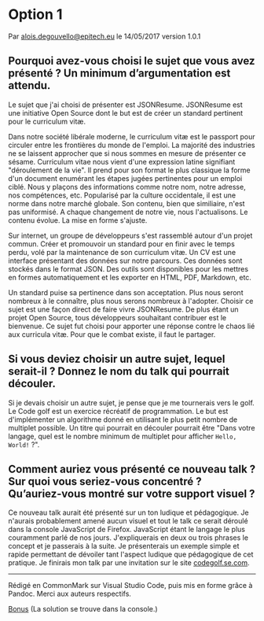 # Option 1

Par alois.degouvello@epitech.eu
le 14/05/2017
version 1.0.1

## Pourquoi avez-vous choisi le sujet que vous avez présenté ? Un minimum d’argumentation est attendu.

Le sujet que j'ai choisi de présenter est JSONResume. JSONResume est une initiative Open Source dont le but est de créer un standard pertinent pour le curriculum vitæ.

Dans notre société libérale moderne, le curriculum vitæ est le passport pour circuler entre les frontières du monde de l'emploi. La majorité des industries ne se laissent approcher que si nous sommes en mesure de présenter ce sésame. Curriculum vitae nous vient d'une expression latine signifiant "déroulement de la vie". Il prend pour son format le plus classique la forme d'un document enumérant les étapes jugées pertinentes pour un emploi ciblé. Nous y plaçons des informations comme notre nom, notre adresse, nos compétences, etc. Popularisé par la culture occidentale, il est une norme dans notre marché globale. Son contenu, bien que similiaire, n'est pas uniformisé. A chaque changement de notre vie, nous l'actualisons. Le contenu évolue. La mise en forme s'ajuste.

Sur internet, un groupe de développeurs s'est rassemblé autour d'un projet commun. Créer et promouvoir un standard pour en finir avec le temps perdu, volé par la maintenance de son curriculum vitæ. Un CV est une interface présentant des données sur notre parcours. Ces données sont stockés dans le format JSON. Des outils sont disponibles pour les mettres en formes automatiquement et les exporter en HTML, PDF, Markdown, etc.

Un standard puise sa pertinence dans son acceptation. Plus nous seront nombreux à le connaître, plus nous serons nombreux à l'adopter. Choisir ce sujet est une façon direct de faire vivre JSONResume. De plus étant un projet Open Source, tous développeurs souhaitant contribuer est le bienvenue. Ce sujet fut choisi pour apporter une réponse contre le chaos lié aux curricula vitæ. Pour que le combat existe, il faut le partager.

## Si vous deviez choisir un autre sujet, lequel serait-il ? Donnez le nom du talk qui pourrait découler.

Si je devais choisir un autre sujet, je pense que je me tournerais vers le golf. Le Code golf est un exercice récréatif de programmation. Le but est d'implémenter un algorithme donné en utilisant le plus petit nombre de multiplet possible. Un titre qui pourrait en découler pourrait être "Dans votre langage, quel est le nombre minimum de multiplet pour afficher `Hello, World!` ?".

## Comment auriez vous présenté ce nouveau talk ? Sur quoi vous seriez-vous concentré ? Qu’auriez-vous montré sur votre support visuel ?

Ce nouveau talk aurait été présenté sur un ton ludique et pédagogique. Je n'aurais probablement amené aucun visuel et tout le talk ce serait déroulé dans la console JavaScript de Firefox. JavaScript étant le langage le plus couramment parlé de nos jours. J'expliquerais en deux ou trois phrases le concept et je passerais à la suite. Je présenterais un exemple simple et rapide permettant de dévoiler tant l'aspect ludique que pédagogique de cet pratique. Je finirais mon talk par une invitation sur le site [codegolf.se.com](https://codegolf.stackexchange.com/).

---

Rédigé en CommonMark sur Visual Studio Code, puis mis en forme grâce à Pandoc. Merci aux auteurs respectifs.

[Bonus](https://jsfiddle.net/ets09je1/) (La solution se trouve dans la console.)
